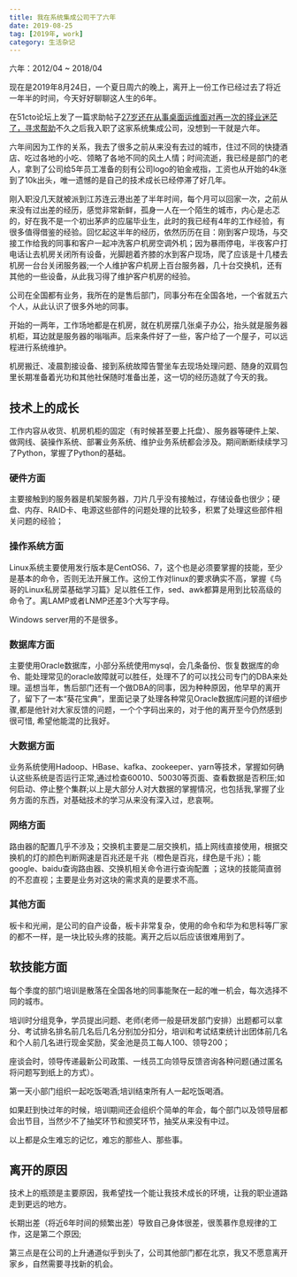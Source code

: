 ```yaml
---
title: 我在系统集成公司干了六年 
date: 2019-08-25
tag: [2019年, work]
category: 生活杂记 
---
```


六年：2012/04 ~ 2018/04

现在是2019年8月24日，一个夏日周六的晚上，离开上一份工作已经过去了将近一年半的时间，今天好好聊聊这人生的6年。

在51cto论坛上发了一篇求助帖子[27岁还在从事桌面运维面对再一次的择业迷茫了，寻求帮助](https://bbs.51cto.com/thread-916985-1.html)不久之后我入职了这家系统集成公司，没想到一干就是六年。

六年间因为工作的关系，我去了很多之前从来没有去过的城市，住过不同的快捷酒店、吃过各地的小吃、领略了各地不同的风土人情；时间流逝，我已经是部门的老人，拿到了公司给5年员工准备的刻有公司logo的铂金戒指，工资也从开始的4k涨到了10k出头，唯一遗憾的是自己的技术成长已经停滞了好几年。

刚入职没几天就被派到江苏连云港出差了半年时间，每个月可以回家一次，之前从来没有过出差的经历，感觉非常新鲜，孤身一人在一个陌生的城市，内心是忐忑的，好在我不是一个初出茅庐的应届毕业生，此时的我已经有4年的工作经验，有很多值得借鉴的经验。回忆起这半年的经历，依然历历在目：刚到客户现场，与交接工作给我的同事和客户一起冲洗客户机房空调外机；因为暴雨停电，半夜客户打电话让去机房关闭所有设备，光脚趟着齐膝的水到客户现场，爬了应该是十几楼去机房一台台关闭服务器;一个人维护客户机房上百台服务器，几十台交换机，还有其他的一些设备，从此我习得了维护客户机房的经验。

公司在全国都有业务，我所在的是售后部门，同事分布在全国各地，一个省就五六个人，从此认识了很多外地的同事。

开始的一两年，工作场地都是在机房，就在机房摆几张桌子办公，抬头就是服务器机柜，耳边就是服务器的嗡嗡声。后来条件好了一些，客户给了一个屋子，可以远程进行系统维护。

机房搬迁、凌晨割接设备、接到系统故障告警坐车去现场处理问题、随身的双肩包里长期准备着光功和其他社保随时准备出差，这一切的经历造就了今天的我。

## 技术上的成长

工作内容从收货、机房机柜的固定（有时候甚至要上托盘）、服务器等硬件上架、做网线、装操作系统、部署业务系统、维护业务系统都会涉及。期间断断续续学习了Python，掌握了Python的基础。

### 硬件方面

主要接触到的服务器是机架服务器，刀片几乎没有接触过，存储设备也很少；硬盘、内存、RAID卡、电源这些部件的问题处理的比较多，积累了处理这些部件相关问题的经验；

### 操作系统方面

Linux系统主要使用发行版本是CentOS6、7，这个也是必须要掌握的技能，至少是基本的命令，否则无法开展工作。这份工作对linux的要求确实不高，掌握《鸟哥的Linux私房菜基础学习篇》足以胜任工作，sed、awk都算是用到比较高级的命令了。离LAMP或者LNMP还差3个大写字母。

Windows server用的不是很多。

### 数据库方面


主要使用Oracle数据库，小部分系统使用mysql，会几条备份、恢复数据库的命令、能处理常见的oracle故障就可以胜任，处理不了的可以找公司专门的DBA来处理。遥想当年，售后部门还有一个做DBA的同事，因为种种原因，他早早的离开了，留下了一本“葵花宝典”，里面记录了处理各种常见Oracle数据库问题的详细步骤,都是他针对大家反馈的问题，一个个字码出来的，对于他的离开至今仍然感到很可惜, 希望他能混的比我好。


### 大数据方面


业务系统使用Hadoop、HBase、kafka、zookeeper、yarn等技术，掌握如何确认这些系统是否运行正常,通过检查60010、50030等页面、查看数据是否积压;如何启动、停止整个集群;以上是大部分人对大数据的掌握情况，也包括我,掌握了业务方面的东西，对基础技术的学习从来没有深入过，悲哀啊。


### 网络方面

路由器的配置几乎不涉及；交换机主要是二层交换机，插上网线直接使用，根据交换机的灯的颜色判断网速是百兆还是千兆（橙色是百兆，绿色是千兆）；能google、baidu查询路由器、交换机相关命令进行查询配置 ；这块的技能简直弱的不忍直视；主要是业务对这块的需求真的是要求不高。 


### 其他方面

板卡和光闸，是公司的自产设备，板卡非常复杂，使用的命令和华为和思科等厂家的都不一样，是一块比较头疼的技能。离开之后以后应该很难用到了。 


## 软技能方面

每个季度的部门培训是散落在全国各地的同事能聚在一起的唯一机会，每次选择不同的城市。

培训时分组竞争，学员提出问题、老师(老师一般是研发部门安排）出题都可以拿分、考试排名排名前几名后几名分别加分扣分，培训和考试结束统计出团体前几名和个人前几名进行现金奖励，奖金池是员工每人100、领导200；

座谈会时，领导传递最新公司政策、一线员工向领导反馈咨询各种问题(通过匿名将问题写到纸上的方式）。

第一天小部门组织一起吃饭喝酒;培训结束所有人一起吃饭喝酒。

如果赶到快过年的时候，培训期间还会组织个简单的年会，每个部门以及领导层都会出节目，当然少不了抽奖环节和颁奖环节，抽奖从来没有中过。

以上都是众生难忘的记忆，难忘的那些人、那些事。

## 离开的原因

技术上的瓶颈是主要原因，我希望找一个能让我技术成长的环境，让我的职业道路走到更远的地方。 

长期出差（将近6年时间的频繁出差）导致自己身体很差，很羡慕作息规律的工作，这是第二个原因;

第三点是在公司的上升通道似乎到头了，公司其他部门都在北京，我又不愿意离开家乡，自然需要寻找新的机会。 

